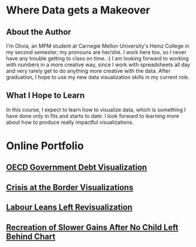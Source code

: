 # Where Data gets a Makeover #

## About the Author ##

I'm Olivia, an MPM student at Carnegie Mellon University's Heinz College in my second semester; my pronouns are her/she. I work here too, so I never have any trouble getting to class on time. :) I am looking forward to working with numbers in a more creative way, since I work with spreadsheets all day and very rarely get to do anything more creative with the data. After graduation, I hope to use my new data visualization skills in my current role.

## What I Hope to Learn ##
In this course, I expect to learn how to visualize data, which is something I have done only in fits and starts to date. I look forward to learning more about how to produce really impactful visualizations.

# Online Portfolio

## [OECD Government Debt Visualization](/190723assignment.md) ##

## [Crisis at the Border Visualizations](/190716assignment.md) ##

## [Labour Leans Left Revisualization](/190709assignment.md) ##

## [Recreation of Slower Gains After No Child Left Behind Chart](190719assignment2.md) ##
